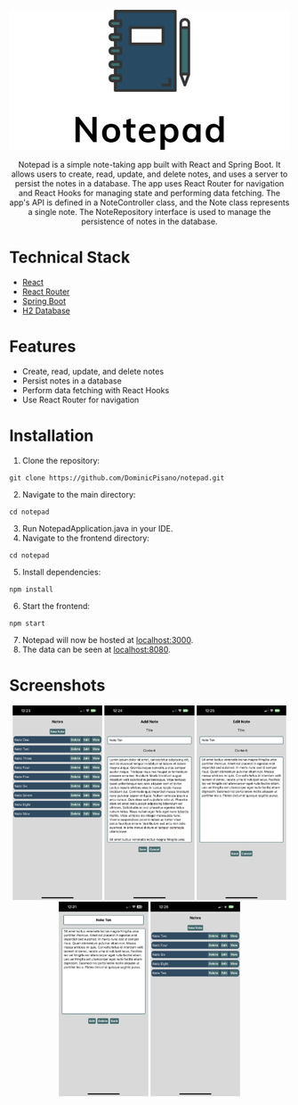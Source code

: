 <p align="center">
    <picture>
        <source media="(prefers-color-scheme: dark)" srcset="https://raw.githubusercontent.com/DominicPisano/notepad/main/src/NotepadDark.png">
        <source media="(prefers-color-scheme: light)" srcset="https://raw.githubusercontent.com/DominicPisano/notepad/main/src/NotepadLight.png">
        <img src="https://raw.githubusercontent.com/DominicPisano/notepad/main/src/NotepadLight.png">
    </picture>
    <p align="center">Notepad is a simple note-taking app built with React and Spring Boot. It allows users to create, read, update, and delete notes, and uses a server to persist the notes in a database. The app uses React Router for navigation and React Hooks for managing state and performing data fetching. The app's API is defined in a NoteController class, and the Note class represents a single note. The NoteRepository interface is used to manage the persistence of notes in the database.</p>
</p>

# Technical Stack
- [React](https://reactjs.org)
- [React Router](https://reactrouter.com)
- [Spring Boot](https://spring.io/projects/spring-boot)
- [H2 Database](https://www.h2database.com/html/main.html)

# Features
- Create, read, update, and delete notes
- Persist notes in a database
- Perform data fetching with React Hooks
- Use React Router for navigation

# Installation
1. Clone the repository:
```
git clone https://github.com/DominicPisano/notepad.git
```
2. Navigate to the main directory:
```
cd notepad
```
3. Run NotepadApplication.java in your IDE.
4. Navigate to the frontend directory:
```
cd notepad
```
5. Install dependencies:
```
npm install
```
6. Start the frontend:
```
npm start
```
7. Notepad will now be hosted at [localhost:3000](https://localhost:3000).
8. The data can be seen at [localhost:8080](https://localhost:8080).

# Screenshots
<p align="center">
    <img src="https://raw.githubusercontent.com/DominicPisano/notepad/main/src/AllNotes.PNG" width="32%">
    <img src="https://raw.githubusercontent.com/DominicPisano/notepad/main/src/AddNotes.PNG" width="32%">
    <img src="https://raw.githubusercontent.com/DominicPisano/notepad/main/src/EditNote.PNG" width="32%">
    <img src="https://raw.githubusercontent.com/DominicPisano/notepad/main/src/ViewNote.PNG" width="32%">
    <img src="https://raw.githubusercontent.com/DominicPisano/notepad/main/src/Deleted Notes.PNG" width="32%">
</p>
